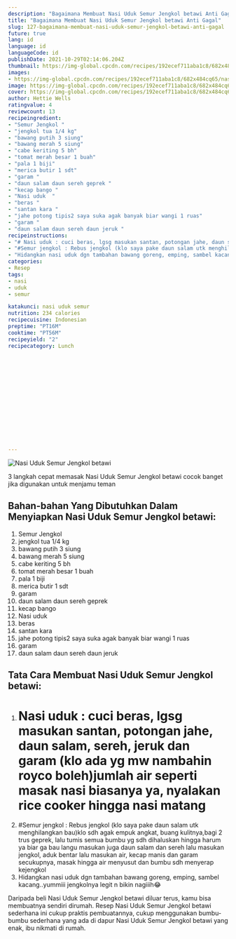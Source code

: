 ```yaml
---
description: "Bagaimana Membuat Nasi Uduk Semur Jengkol betawi Anti Gagal"
title: "Bagaimana Membuat Nasi Uduk Semur Jengkol betawi Anti Gagal"
slug: 127-bagaimana-membuat-nasi-uduk-semur-jengkol-betawi-anti-gagal
future: true
lang: id
language: id
languageCode: id
publishDate: 2021-10-29T02:14:06.204Z 
thumbnail: https://img-global.cpcdn.com/recipes/192ecef711aba1c8/682x484cq65/nasi-uduk-semur-jengkol-betawi-foto-resep-utama.png
images:
- https://img-global.cpcdn.com/recipes/192ecef711aba1c8/682x484cq65/nasi-uduk-semur-jengkol-betawi-foto-resep-utama.png
image: https://img-global.cpcdn.com/recipes/192ecef711aba1c8/682x484cq65/nasi-uduk-semur-jengkol-betawi-foto-resep-utama.png
cover: https://img-global.cpcdn.com/recipes/192ecef711aba1c8/682x484cq65/nasi-uduk-semur-jengkol-betawi-foto-resep-utama.png
author: Hettie Wells
ratingvalue: 4
reviewcount: 13
recipeingredient:
- "Semur Jengkol "
- "jengkol tua 1/4 kg"
- "bawang putih 3 siung"
- "bawang merah 5 siung"
- "cabe keriting 5 bh"
- "tomat merah besar 1 buah"
- "pala 1 biji"
- "merica butir 1 sdt"
- "garam "
- "daun salam daun sereh geprek "
- "kecap bango "
- "Nasi uduk  "
- "beras "
- "santan kara "
- "jahe potong tipis2 saya suka agak banyak biar wangi 1 ruas"
- "garam "
- "daun salam daun sereh daun jeruk "
recipeinstructions:
- "# Nasi uduk : cuci beras, lgsg masukan santan, potongan jahe, daun salam, sereh, jeruk dan garam (klo ada yg mw nambahin royco boleh)jumlah air seperti masak nasi biasanya ya, nyalakan rice cooker hingga nasi matang"
- "#Semur jengkol : Rebus jengkol (klo saya pake daun salam utk menghilangkan bau)klo sdh agak empuk angkat, buang kulitnya,bagi 2 trus geprek, lalu tumis semua bumbu yg sdh dihaluskan hingga harum ya biar ga bau langu masukan juga daun salam dan sereh lalu masukan jengkol, aduk bentar lalu masukan air, kecap manis dan garam secukupnya, masak hingga air menyusut dan bumbu sdh menyerap kejengkol"
- "Hidangkan nasi uduk dgn tambahan bawang goreng, emping, sambel kacang..yummiii jengkolnya legit n bikin nagiiih😂"
categories:
- Resep
tags:
- nasi
- uduk
- semur

katakunci: nasi uduk semur 
nutrition: 234 calories
recipecuisine: Indonesian
preptime: "PT16M"
cooktime: "PT56M"
recipeyield: "2"
recipecategory: Lunch


     
    
    
    
    
    
    
    
    
    
    
      
    
---
```



![Nasi Uduk Semur Jengkol betawi](https://img-global.cpcdn.com/recipes/192ecef711aba1c8/682x484cq65/nasi-uduk-semur-jengkol-betawi-foto-resep-utama.png)

3 langkah cepat memasak  Nasi Uduk Semur Jengkol betawi cocok banget jika digunakan untuk menjamu teman

<!--inarticleads1-->

## Bahan-bahan Yang Dibutuhkan Dalam Menyiapkan Nasi Uduk Semur Jengkol betawi:

1. Semur Jengkol 
1. jengkol tua 1/4 kg
1. bawang putih 3 siung
1. bawang merah 5 siung
1. cabe keriting 5 bh
1. tomat merah besar 1 buah
1. pala 1 biji
1. merica butir 1 sdt
1. garam 
1. daun salam daun sereh geprek 
1. kecap bango 
1. Nasi uduk  
1. beras 
1. santan kara 
1. jahe potong tipis2 saya suka agak banyak biar wangi 1 ruas
1. garam 
1. daun salam daun sereh daun jeruk 



<!--inarticleads2-->

## Tata Cara Membuat Nasi Uduk Semur Jengkol betawi:

1. # Nasi uduk : cuci beras, lgsg masukan santan, potongan jahe, daun salam, sereh, jeruk dan garam (klo ada yg mw nambahin royco boleh)jumlah air seperti masak nasi biasanya ya, nyalakan rice cooker hingga nasi matang
1. #Semur jengkol : Rebus jengkol (klo saya pake daun salam utk menghilangkan bau)klo sdh agak empuk angkat, buang kulitnya,bagi 2 trus geprek, lalu tumis semua bumbu yg sdh dihaluskan hingga harum ya biar ga bau langu masukan juga daun salam dan sereh lalu masukan jengkol, aduk bentar lalu masukan air, kecap manis dan garam secukupnya, masak hingga air menyusut dan bumbu sdh menyerap kejengkol
1. Hidangkan nasi uduk dgn tambahan bawang goreng, emping, sambel kacang..yummiii jengkolnya legit n bikin nagiiih😂




Daripada   beli  Nasi Uduk Semur Jengkol betawi  diluar terus, kamu  bisa membuatnya sendiri dirumah. Resep  Nasi Uduk Semur Jengkol betawi  sederhana ini cukup praktis pembuatannya, cukup menggunakan bumbu-bumbu sederhana yang ada di dapur  Nasi Uduk Semur Jengkol betawi  yang enak, ibu nikmati di rumah.
